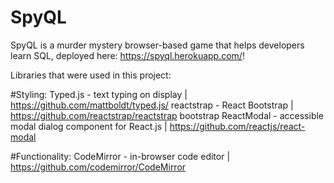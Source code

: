 # SpyQL

SpyQL is a murder mystery browser-based game that helps developers learn SQL, deployed here: https://spyql.herokuapp.com/!

Libraries that were used in this project:

#Styling:
Typed.js - text typing on display | https://github.com/mattboldt/typed.js/
reactstrap - React Bootstrap | https://github.com/reactstrap/reactstrap
bootstrap
ReactModal - accessible modal dialog component for React.js | https://github.com/reactjs/react-modal

#Functionality:
CodeMirror - in-browser code editor | https://github.com/codemirror/CodeMirror
